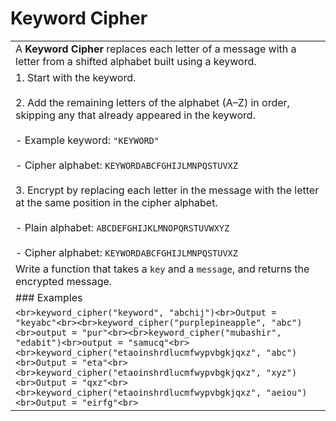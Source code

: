 # Keyword Cipher

|                                                                                                                                                                                                                                                                                                                                                                                                                                                                                                                                        |
| -------------------------------------------------------------------------------------------------------------------------------------------------------------------------------------------------------------------------------------------------------------------------------------------------------------------------------------------------------------------------------------------------------------------------------------------------------------------------------------------------------------------------------------- |
| A **Keyword Cipher** replaces each letter of a message with a letter from a shifted alphabet built using a keyword.                                                                                                                                                                                                                                                                                                                                                                                                                    |
| 1. Start with the keyword.<br>    <br>2. Add the remaining letters of the alphabet (A–Z) in order, skipping any that already appeared in the keyword.<br>    <br>    - Example keyword: `"KEYWORD"`<br>        <br>    - Cipher alphabet: `KEYWORDABCFGHIJLMNPQSTUVXZ`<br>        <br>3. Encrypt by replacing each letter in the message with the letter at the same position in the cipher alphabet.<br>    <br>    - Plain alphabet: `ABCDEFGHIJKLMNOPQRSTUVWXYZ`<br>        <br>    - Cipher alphabet: `KEYWORDABCFGHIJLMNPQSTUVXZ` |
| Write a function that takes a `key` and a `message`, and returns the encrypted message.                                                                                                                                                                                                                                                                                                                                                                                                                                                |
| ### Examples                                                                                                                                                                                                                                                                                                                                                                                                                                                                                                                           |
| ```<br>keyword_cipher("keyword", "abchij")<br>Output = "keyabc"<br><br>keyword_cipher("purplepineapple", "abc")<br>output = "pur"<br><br>keyword_cipher("mubashir", "edabit")<br>output = "samucq"<br><br>keyword_cipher("etaoinshrdlucmfwypvbgkjqxz", "abc")<br>Output = "eta"<br><br>keyword_cipher("etaoinshrdlucmfwypvbgkjqxz", "xyz")<br>Output = "qxz"<br><br>keyword_cipher("etaoinshrdlucmfwypvbgkjqxz", "aeiou")<br>Output = "eirfg"<br>```                                                                                   |
